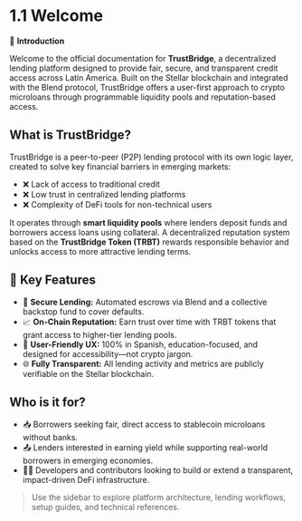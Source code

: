 # 1.1 Welcome

👋 **Introduction**

Welcome to the official documentation for **TrustBridge**, a decentralized lending platform designed to provide fair, secure, and transparent credit access across Latin America. Built on the Stellar blockchain and integrated with the Blend protocol, TrustBridge offers a user-first approach to crypto microloans through programmable liquidity pools and reputation-based access.

## What is TrustBridge?

TrustBridge is a peer-to-peer (P2P) lending protocol with its own logic layer, created to solve key financial barriers in emerging markets:

- ❌ Lack of access to traditional credit
- ❌ Low trust in centralized lending platforms
- ❌ Complexity of DeFi tools for non-technical users

It operates through **smart liquidity pools** where lenders deposit funds and borrowers access loans using collateral. A decentralized reputation system based on the **TrustBridge Token (TRBT)** rewards responsible behavior and unlocks access to more attractive lending terms.

## 🔑 Key Features

- 🔐 **Secure Lending:** Automated escrows via Blend and a collective backstop fund to cover defaults.
- 📈 **On-Chain Reputation:** Earn trust over time with TRBT tokens that grant access to higher-tier lending pools.
- 💬 **User-Friendly UX:** 100% in Spanish, education-focused, and designed for accessibility—not crypto jargon.
- 🌐 **Fully Transparent:** All lending activity and metrics are publicly verifiable on the Stellar blockchain.

## Who is it for?

- 📥 Borrowers seeking fair, direct access to stablecoin microloans without banks.
- 📤 Lenders interested in earning yield while supporting real-world borrowers in emerging economies.
- 👨‍💻 Developers and contributors looking to build or extend a transparent, impact-driven DeFi infrastructure.

> Use the sidebar to explore platform architecture, lending workflows, setup guides, and technical references.
